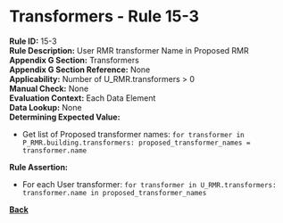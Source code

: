 # Transformers - Rule 15-3
**Rule ID:** 15-3  
**Rule Description:** User RMR transformer Name in Proposed RMR  
**Appendix G Section:** Transformers  
**Appendix G Section Reference:** None  
**Applicability:** Number of U_RMR.transformers > 0  
**Manual Check:** None  
**Evaluation Context:**  Each Data Element   
**Data Lookup:** None  
**Determining Expected Value:**
- Get list of Proposed transformer names: `for transformer in P_RMR.building.transformers: proposed_transformer_names = transformer.name`

**Rule Assertion:**
- For each User transformer: `for transformer in U_RMR.transformers: transformer.name in proposed_transformer_names`

**[Back](../_toc.md)**